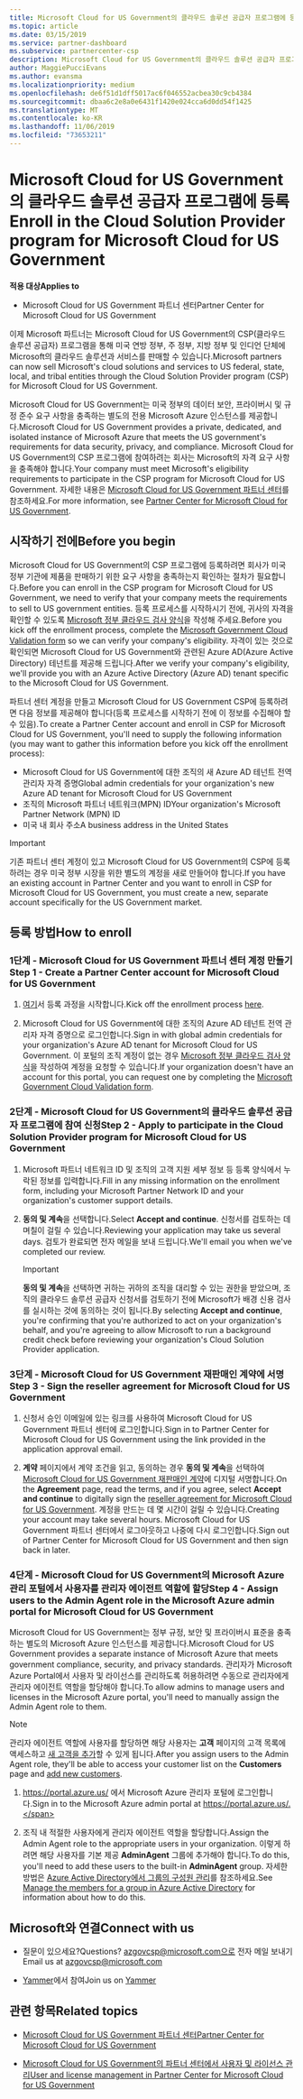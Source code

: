```yaml
---
title: Microsoft Cloud for US Government의 클라우드 솔루션 공급자 프로그램에 등록 | Microsoft Cloud for US Government 파트너 센터
ms.topic: article
ms.date: 03/15/2019
ms.service: partner-dashboard
ms.subservice: partnercenter-csp
description: Microsoft Cloud for US Government의 클라우드 솔루션 공급자 프로그램에 등록하기 전에 CSP 프로그램 요구 사항에 대해 자세히 알아보세요.
author: MaggiePucciEvans
ms.author: evansma
ms.localizationpriority: medium
ms.openlocfilehash: de6f51d1dff5017ac6f046552acbea30c9cb4384
ms.sourcegitcommit: dbaa6c2e8a0e6431f1420e024cca6d0dd54f1425
ms.translationtype: MT
ms.contentlocale: ko-KR
ms.lasthandoff: 11/06/2019
ms.locfileid: "73653211"
---
```

# <a name="enroll-in-the-cloud-solution-provider-program-for-microsoft-cloud-for-us-government"></a><span data-ttu-id="331e9-103">Microsoft Cloud for US Government의 클라우드 솔루션 공급자 프로그램에 등록</span><span class="sxs-lookup"><span data-stu-id="331e9-103">Enroll in the Cloud Solution Provider program for Microsoft Cloud for US Government</span></span>

<span data-ttu-id="331e9-104">**적용 대상**</span><span class="sxs-lookup"><span data-stu-id="331e9-104">**Applies to**</span></span>

-  <span data-ttu-id="331e9-105">Microsoft Cloud for US Government 파트너 센터</span><span class="sxs-lookup"><span data-stu-id="331e9-105">Partner Center for Microsoft Cloud for US Government</span></span>

<span data-ttu-id="331e9-106">이제 Microsoft 파트너는 Microsoft Cloud for US Government의 CSP(클라우드 솔루션 공급자) 프로그램을 통해 미국 연방 정부, 주 정부, 지방 정부 및 인디언 단체에 Microsoft의 클라우드 솔루션과 서비스를 판매할 수 있습니다.</span><span class="sxs-lookup"><span data-stu-id="331e9-106">Microsoft partners can now sell Microsoft's cloud solutions and services to US federal, state, local, and tribal entities through the Cloud Solution Provider program (CSP) for Microsoft Cloud for US Government.</span></span> 

<span data-ttu-id="331e9-107">Microsoft Cloud for US Government는 미국 정부의 데이터 보안, 프라이버시 및 규정 준수 요구 사항을 충족하는 별도의 전용 Microsoft Azure 인스턴스를 제공합니다.</span><span class="sxs-lookup"><span data-stu-id="331e9-107">Microsoft Cloud for US Government provides a private, dedicated, and isolated instance of Microsoft Azure that meets the US government's requirements for data security, privacy, and compliance.</span></span> <span data-ttu-id="331e9-108">Microsoft Cloud for US Government의 CSP 프로그램에 참여하려는 회사는 Microsoft의 자격 요구 사항을 충족해야 합니다.</span><span class="sxs-lookup"><span data-stu-id="331e9-108">Your company must meet Microsoft's eligibility requirements to participate in the CSP program for Microsoft Cloud for US Government.</span></span> <span data-ttu-id="331e9-109">자세한 내용은 [Microsoft Cloud for US Government 파트너 센터](partner-center-for-microsoft-us-govt-cloud.md)를 참조하세요.</span><span class="sxs-lookup"><span data-stu-id="331e9-109">For more information, see [Partner Center for Microsoft Cloud for US Government](partner-center-for-microsoft-us-govt-cloud.md).</span></span>

## <a name="before-you-begin"></a><span data-ttu-id="331e9-110">시작하기 전에</span><span class="sxs-lookup"><span data-stu-id="331e9-110">Before you begin</span></span>

<span data-ttu-id="331e9-111">Microsoft Cloud for US Government의 CSP 프로그램에 등록하려면 회사가 미국 정부 기관에 제품을 판매하기 위한 요구 사항을 충족하는지 확인하는 절차가 필요합니다.</span><span class="sxs-lookup"><span data-stu-id="331e9-111">Before you can enroll in the CSP program for Microsoft Cloud for US Government, we need to verify that your company meets the requirements to sell to US government entities.</span></span> <span data-ttu-id="331e9-112">등록 프로세스를 시작하시기 전에, 귀사의 자격을 확인할 수 있도록 [Microsoft 정부 클라우드 검사 양식](https://azuregov.microsoft.com/csp)을 작성해 주세요.</span><span class="sxs-lookup"><span data-stu-id="331e9-112">Before you kick off the enrollment process, complete the [Microsoft Government Cloud Validation form](https://azuregov.microsoft.com/csp) so we can verify your company's eligibility.</span></span> <span data-ttu-id="331e9-113">자격이 있는 것으로 확인되면 Microsoft Cloud for US Government와 관련된 Azure AD(Azure Active Directory) 테넌트를 제공해 드립니다.</span><span class="sxs-lookup"><span data-stu-id="331e9-113">After we verify your company's eligibility, we'll provide you with an Azure Active Directory (Azure AD) tenant specific to the Microsoft Cloud for US Government.</span></span>  

<span data-ttu-id="331e9-114">파트너 센터 계정을 만들고 Microsoft Cloud for US Government CSP에 등록하려면 다음 정보를 제공해야 합니다(등록 프로세스를 시작하기 전에 이 정보를 수집해야 할 수 있음).</span><span class="sxs-lookup"><span data-stu-id="331e9-114">To create a Partner Center account and enroll in CSP for Microsoft Cloud for US Government, you'll need to supply the following information (you may want to gather this information before you kick off the enrollment process):</span></span>

-  <span data-ttu-id="331e9-115">Microsoft Cloud for US Government에 대한 조직의 새 Azure AD 테넌트 전역 관리자 자격 증명</span><span class="sxs-lookup"><span data-stu-id="331e9-115">Global admin credentials for your organization's new Azure AD tenant for Microsoft Cloud for US Government</span></span>
-  <span data-ttu-id="331e9-116">조직의 Microsoft 파트너 네트워크(MPN) ID</span><span class="sxs-lookup"><span data-stu-id="331e9-116">Your organization's Microsoft Partner Network (MPN) ID</span></span> 
-  <span data-ttu-id="331e9-117">미국 내 회사 주소</span><span class="sxs-lookup"><span data-stu-id="331e9-117">A business address in the United States</span></span>

> [!IMPORTANT]  
> <span data-ttu-id="331e9-118">기존 파트너 센터 계정이 있고 Microsoft Cloud for US Government의 CSP에 등록하려는 경우 미국 정부 시장을 위한 별도의 계정을 새로 만들어야 합니다.</span><span class="sxs-lookup"><span data-stu-id="331e9-118">If you have an existing account in Partner Center and you want to enroll in CSP for Microsoft Cloud for US Government, you must create a new, separate account specifically for the US Government market.</span></span>

## <a name="how-to-enroll"></a><span data-ttu-id="331e9-119">등록 방법</span><span class="sxs-lookup"><span data-stu-id="331e9-119">How to enroll</span></span> 

### <a name="step-1---create-a-partner-center-account-for-microsoft-cloud-for-us-government"></a><span data-ttu-id="331e9-120">1단계 - Microsoft Cloud for US Government 파트너 센터 계정 만들기</span><span class="sxs-lookup"><span data-stu-id="331e9-120">Step 1 - Create a Partner Center account for Microsoft Cloud for US Government</span></span>

1.  <span data-ttu-id="331e9-121">[여기](https://partnercenter.microsoft.com/register/resellerusgjoinnow)서 등록 과정을 시작합니다.</span><span class="sxs-lookup"><span data-stu-id="331e9-121">Kick off the enrollment process [here](https://partnercenter.microsoft.com/register/resellerusgjoinnow).</span></span> 

2.  <span data-ttu-id="331e9-122">Microsoft Cloud for US Government에 대한 조직의 Azure AD 테넌트 전역 관리자 자격 증명으로 로그인합니다.</span><span class="sxs-lookup"><span data-stu-id="331e9-122">Sign in with global admin credentials for your organization's Azure AD tenant for Microsoft Cloud for US Government.</span></span> <span data-ttu-id="331e9-123">이 포털의 조직 계정이 없는 경우 [Microsoft 정부 클라우드 검사 양식](https://azuregov.microsoft.com/csp)을 작성하여 계정을 요청할 수 있습니다.</span><span class="sxs-lookup"><span data-stu-id="331e9-123">If your organization doesn't have an account for this portal, you can request one by completing the [Microsoft Government Cloud Validation form](https://azuregov.microsoft.com/csp).</span></span>


### <a name="step-2---apply-to-participate-in-the-cloud-solution-provider-program-for-microsoft-cloud-for-us-government"></a><span data-ttu-id="331e9-124">2단계 - Microsoft Cloud for US Government의 클라우드 솔루션 공급자 프로그램에 참여 신청</span><span class="sxs-lookup"><span data-stu-id="331e9-124">Step 2 - Apply to participate in the Cloud Solution Provider program for Microsoft Cloud for US Government</span></span>

1.  <span data-ttu-id="331e9-125">Microsoft 파트너 네트워크 ID 및 조직의 고객 지원 세부 정보 등 등록 양식에서 누락된 정보를 입력합니다.</span><span class="sxs-lookup"><span data-stu-id="331e9-125">Fill in any missing information on the enrollment form, including your Microsoft Partner Network ID and your organization's customer support details.</span></span> 

2.  <span data-ttu-id="331e9-126">**동의 및 계속**을 선택합니다.</span><span class="sxs-lookup"><span data-stu-id="331e9-126">Select **Accept and continue**.</span></span> <span data-ttu-id="331e9-127">신청서를 검토하는 데 며칠이 걸릴 수 있습니다.</span><span class="sxs-lookup"><span data-stu-id="331e9-127">Reviewing your application may take us several days.</span></span> <span data-ttu-id="331e9-128">검토가 완료되면 전자 메일을 보내 드립니다.</span><span class="sxs-lookup"><span data-stu-id="331e9-128">We'll email you when we've completed our review.</span></span>

    > [!IMPORTANT]  
    > <span data-ttu-id="331e9-129">**동의 및 계속**을 선택하면 귀하는 귀하의 조직을 대리할 수 있는 권한을 받았으며, 조직의 클라우드 솔루션 공급자 신청서를 검토하기 전에 Microsoft가 배경 신용 검사를 실시하는 것에 동의하는 것이 됩니다.</span><span class="sxs-lookup"><span data-stu-id="331e9-129">By selecting **Accept and continue**, you're confirming that you're authorized to act on your organization's behalf, and you're agreeing to allow Microsoft to run a background credit check before reviewing your organization's Cloud Solution Provider application.</span></span>


### <a name="step-3---sign-the-reseller-agreement-for-microsoft-cloud-for-us-government"></a><span data-ttu-id="331e9-130">3단계 - Microsoft Cloud for US Government 재판매인 계약에 서명</span><span class="sxs-lookup"><span data-stu-id="331e9-130">Step 3 - Sign the reseller agreement for Microsoft Cloud for US Government</span></span>

1. <span data-ttu-id="331e9-131">신청서 승인 이메일에 있는 링크를 사용하여 Microsoft Cloud for US Government 파트너 센터에 로그인합니다.</span><span class="sxs-lookup"><span data-stu-id="331e9-131">Sign in to Partner Center for Microsoft Cloud for US Government using the link provided in the application approval email.</span></span> 

2. <span data-ttu-id="331e9-132">**계약** 페이지에서 계약 조건을 읽고, 동의하는 경우 **동의 및 계속**을 선택하여 [Microsoft Cloud for US Government 재판매인 계약](https://go.microsoft.com/fwlink/p/?linkid=843364)에 디지털 서명합니다.</span><span class="sxs-lookup"><span data-stu-id="331e9-132">On the **Agreement** page, read the terms, and if you agree, select **Accept and continue** to digitally sign the [reseller agreement for Microsoft Cloud for US Government](https://go.microsoft.com/fwlink/p/?linkid=843364).</span></span> <span data-ttu-id="331e9-133">계정을 만드는 데 몇 시간이 걸릴 수 있습니다.</span><span class="sxs-lookup"><span data-stu-id="331e9-133">Creating your account may take several hours.</span></span> <span data-ttu-id="331e9-134">Microsoft Cloud for US Government 파트너 센터에서 로그아웃하고 나중에 다시 로그인합니다.</span><span class="sxs-lookup"><span data-stu-id="331e9-134">Sign out of Partner Center for Microsoft Cloud for US Government and then sign back in later.</span></span>


### <a name="step-4---assign-users-to-the-admin-agent-role-in-the-microsoft-azure-admin-portal-for-microsoft-cloud-for-us-government"></a><span data-ttu-id="331e9-135">4단계 - Microsoft Cloud for US Government의 Microsoft Azure 관리 포털에서 사용자를 관리자 에이전트 역할에 할당</span><span class="sxs-lookup"><span data-stu-id="331e9-135">Step 4 - Assign users to the Admin Agent role in the Microsoft Azure admin portal for Microsoft Cloud for US Government</span></span>

<span data-ttu-id="331e9-136">Microsoft Cloud for US Government는 정부 규정, 보안 및 프라이버시 표준을 충족하는 별도의 Microsoft Azure 인스턴스를 제공합니다.</span><span class="sxs-lookup"><span data-stu-id="331e9-136">Microsoft Cloud for US Government provides a separate instance of Microsoft Azure that meets government compliance, security, and privacy standards.</span></span> <span data-ttu-id="331e9-137">관리자가 Microsoft Azure Portal에서 사용자 및 라이선스를 관리하도록 허용하려면 수동으로 관리자에게 관리자 에이전트 역할을 할당해야 합니다.</span><span class="sxs-lookup"><span data-stu-id="331e9-137">To allow admins to manage users and licenses in the Microsoft Azure portal, you'll need to manually assign the Admin Agent role to them.</span></span>

> [!NOTE]  
> <span data-ttu-id="331e9-138">관리자 에이전트 역할에 사용자를 할당하면 해당 사용자는 **고객** 페이지의 고객 목록에 액세스하고 [새 고객을 추가](add-a-new-customer.md)할 수 있게 됩니다.</span><span class="sxs-lookup"><span data-stu-id="331e9-138">After you assign users to the Admin Agent role, they'll be able to access your customer list on the **Customers** page and [add new customers](add-a-new-customer.md).</span></span>   

1.  <span data-ttu-id="331e9-139">https://portal.azure.us/ 에서 Microsoft Azure 관리자 포털에 로그인합니다.</span><span class="sxs-lookup"><span data-stu-id="331e9-139">Sign in to the Microsoft Azure admin portal at https://portal.azure.us/.</span></span>

2.  <span data-ttu-id="331e9-140">조직 내 적절한 사용자에게 관리자 에이전트 역할을 할당합니다.</span><span class="sxs-lookup"><span data-stu-id="331e9-140">Assign the Admin Agent role to the appropriate users in your organization.</span></span> <span data-ttu-id="331e9-141">이렇게 하려면 해당 사용자를 기본 제공 **AdminAgent** 그룹에 추가해야 합니다.</span><span class="sxs-lookup"><span data-stu-id="331e9-141">To do this, you'll need to add these users to the built-in **AdminAgent** group.</span></span> <span data-ttu-id="331e9-142">자세한 방법은 [Azure Active Directory에서 그룹의 구성원 관리](https://docs.microsoft.com/azure/active-directory/active-directory-groups-members-azure-portal)를 참조하세요.</span><span class="sxs-lookup"><span data-stu-id="331e9-142">See [Manage the members for a group in Azure Active Directory](https://docs.microsoft.com/azure/active-directory/active-directory-groups-members-azure-portal) for information about how to do this.</span></span>
 
## <a name="connect-with-us"></a><span data-ttu-id="331e9-143">Microsoft와 연결</span><span class="sxs-lookup"><span data-stu-id="331e9-143">Connect with us</span></span>

- <span data-ttu-id="331e9-144">질문이 있으세요?</span><span class="sxs-lookup"><span data-stu-id="331e9-144">Questions?</span></span> <span data-ttu-id="331e9-145">azgovcsp@microsoft.com으로 전자 메일 보내기</span><span class="sxs-lookup"><span data-stu-id="331e9-145">Email us at azgovcsp@microsoft.com</span></span>

- <span data-ttu-id="331e9-146">[Yammer](https://www.yammer.com/cloudpartnercommunity/#/threads/inGroup?type=in_group&feedId=11509777&view=all)에서 참여</span><span class="sxs-lookup"><span data-stu-id="331e9-146">Join us on [Yammer](https://www.yammer.com/cloudpartnercommunity/#/threads/inGroup?type=in_group&feedId=11509777&view=all)</span></span> 

## <a name="related-topics"></a><span data-ttu-id="331e9-147">관련 항목</span><span class="sxs-lookup"><span data-stu-id="331e9-147">Related topics</span></span>

-  [<span data-ttu-id="331e9-148">Microsoft Cloud for US Government 파트너 센터</span><span class="sxs-lookup"><span data-stu-id="331e9-148">Partner Center for Microsoft Cloud for US Government</span></span>](partner-center-for-microsoft-us-govt-cloud.md)

-  [<span data-ttu-id="331e9-149">Microsoft Cloud for US Government의 파트너 센터에서 사용자 및 라이선스 관리</span><span class="sxs-lookup"><span data-stu-id="331e9-149">User and license management in Partner Center for Microsoft Cloud for US Government</span></span>](user-management-in-partner-center-for-microsoft-us-govt-cloud.md)


